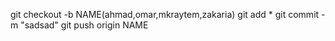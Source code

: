 git checkout -b NAME(ahmad,omar,mkraytem,zakaria)
git add *
git commit -m "sadsad"
git push origin NAME
